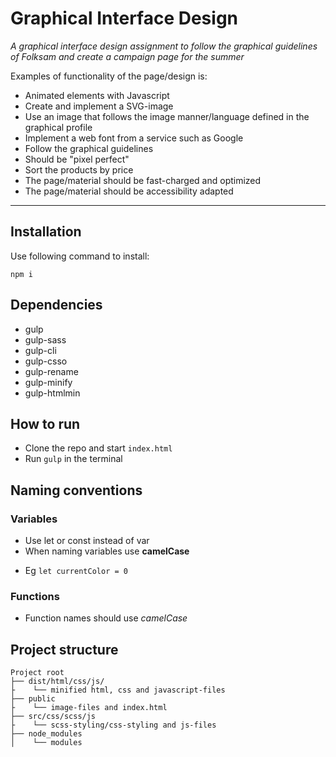 # Graphical Interface Design 

_A graphical interface design assignment to follow the graphical guidelines of Folksam and create a campaign page for the summer_

Examples of functionality of the page/design is:

- Animated elements with Javascript
- Create and implement a SVG-image
- Use an image that follows the image manner/language defined in the graphical
  profile
- Implement a web font from a service such as Google
- Follow the graphical guidelines
- Should be "pixel perfect"
- Sort the products by price 
- The page/material should be fast-charged and optimized
- The page/material should be accessibility adapted

---

## Installation
Use following command to install:

```
npm i

```

## Dependencies
- gulp
- gulp-sass
- gulp-cli
- gulp-csso
- gulp-rename
- gulp-minify
- gulp-htmlmin

## How to run
- Clone the repo and start `index.html`
- Run `gulp` in the terminal 

## Naming conventions

### Variables

- Use let or const instead of var
- When naming variables use **camelCase**

* Eg ` let currentColor = 0 `

### Functions

- Function names should use _camelCase_

## Project structure

```
Project root
├── dist/html/css/js/
├    └── minified html, css and javascript-files
├── public
├    └── image-files and index.html
├── src/css/scss/js
├    └── scss-styling/css-styling and js-files
├── node_modules
│    └── modules
```